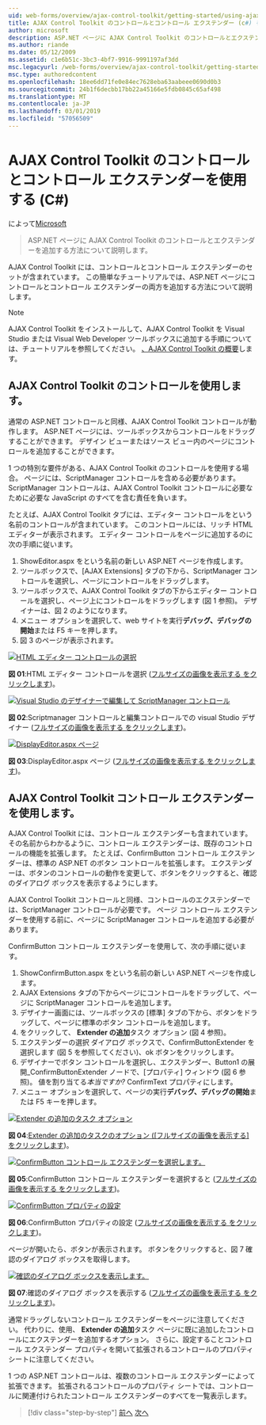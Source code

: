 ```yaml
---
uid: web-forms/overview/ajax-control-toolkit/getting-started/using-ajax-control-toolkit-controls-and-control-extenders-cs
title: AJAX Control Toolkit のコントロールとコントロール エクステンダー (c#) を使用して |Microsoft Docs
author: microsoft
description: ASP.NET ページに AJAX Control Toolkit のコントロールとエクステンダーを追加する方法について説明します。
ms.author: riande
ms.date: 05/12/2009
ms.assetid: c1e6b51c-3bc3-4bf7-9916-9991197af3dd
msc.legacyurl: /web-forms/overview/ajax-control-toolkit/getting-started/using-ajax-control-toolkit-controls-and-control-extenders-cs
msc.type: authoredcontent
ms.openlocfilehash: 18ee6dd71fe0e84ec7628eba63aabeee0690d0b3
ms.sourcegitcommit: 24b1f6decbb17bb22a45166e5fdb0845c65af498
ms.translationtype: MT
ms.contentlocale: ja-JP
ms.lasthandoff: 03/01/2019
ms.locfileid: "57056509"
---
```

<a name="using-ajax-control-toolkit-controls-and-control-extenders-c"></a>AJAX Control Toolkit のコントロールとコントロール エクステンダーを使用する (C#)
====================
によって[Microsoft](https://github.com/microsoft)

> ASP.NET ページに AJAX Control Toolkit のコントロールとエクステンダーを追加する方法について説明します。


AJAX Control Toolkit には、コントロールとコントロール エクステンダーのセットが含まれています。 この簡単なチュートリアルでは、ASP.NET ページにコントロールとコントロール エクステンダーの両方を追加する方法について説明します。

> [!NOTE] 
> 
> AJAX Control Toolkit をインストールして、AJAX Control Toolkit を Visual Studio または Visual Web Developer ツールボックスに追加する手順については、チュートリアルを参照してください。 [、AJAX Control Toolkit の概要](get-started-with-the-ajax-control-toolkit-cs.md)します。


## <a name="using-ajax-control-toolkit-controls"></a>AJAX Control Toolkit のコントロールを使用します。

通常の ASP.NET コントロールと同様、AJAX Control Toolkit コントロールが動作します。 ASP.NET ページには、ツールボックスからコントロールをドラッグすることができます。 デザイン ビューまたはソース ビュー内のページにコントロールを追加することができます。

1 つの特別な要件がある、AJAX Control Toolkit のコントロールを使用する場合。 ページには、ScriptManager コントロールを含める必要があります。 ScriptManager コントロールは、AJAX Control Toolkit コントロールに必要なために必要な JavaScript のすべてを含む責任を負います。

たとえば、AJAX Control Toolkit タブには、エディター コントロールをという名前のコントロールが含まれています。 このコントロールには、リッチ HTML エディターが表示されます。 エディター コントロールをページに追加するのに次の手順に従います。

1. ShowEditor.aspx をという名前の新しい ASP.NET ページを作成します。
2. ツールボックスで、[AJAX Extensions] タブの下から、ScriptManager コントロールを選択し、ページにコントロールをドラッグします。
3. ツールボックスで、AJAX Control Toolkit タブの下からエディター コントロールを選択し、ページ上にコントロールをドラッグします (図 1 参照)。 デザイナーは、図 2 のようになります。
4. メニュー オプションを選択して、web サイトを実行**デバッグ、デバッグの開始**または F5 キーを押します。
5. 図 3 のページが表示されます。


[![HTML エディター コントロールの選択](using-ajax-control-toolkit-controls-and-control-extenders-cs/_static/image1.jpg)](using-ajax-control-toolkit-controls-and-control-extenders-cs/_static/image1.png)

**図 01**:HTML エディター コントロールを選択 ([フルサイズの画像を表示する をクリックします](using-ajax-control-toolkit-controls-and-control-extenders-cs/_static/image2.png))。


[![Visual Studio のデザイナーで編集して ScriptManager コントロール](using-ajax-control-toolkit-controls-and-control-extenders-cs/_static/image2.jpg)](using-ajax-control-toolkit-controls-and-control-extenders-cs/_static/image3.png)

**図 02**:Scriptmanager コントロールと編集コントロールでの visual Studio デザイナー ([フルサイズの画像を表示する をクリックします](using-ajax-control-toolkit-controls-and-control-extenders-cs/_static/image4.png))。


[![DisplayEditor.aspx ページ](using-ajax-control-toolkit-controls-and-control-extenders-cs/_static/image3.jpg)](using-ajax-control-toolkit-controls-and-control-extenders-cs/_static/image5.png)

**図 03**:DisplayEditor.aspx ページ ([フルサイズの画像を表示する をクリックします](using-ajax-control-toolkit-controls-and-control-extenders-cs/_static/image6.png))。


## <a name="using-ajax-control-toolkit-control-extenders"></a>AJAX Control Toolkit コントロール エクステンダーを使用します。

AJAX Control Toolkit には、コントロール エクステンダーも含まれています。 その名前からわかるように、コントロール エクステンダーは、既存のコントロールの機能を拡張します。 たとえば、ConfirmButton コントロール エクステンダーは、標準の ASP.NET のボタン コントロールを拡張します。 エクステンダーは、ボタンのコントロールの動作を変更して、ボタンをクリックすると、確認のダイアログ ボックスを表示するようにします。

AJAX Control Toolkit コントロールと同様、コントロールのエクステンダーでは、ScriptManager コントロールが必要です。 ページ コントロール エクステンダーを使用する前に、ページに ScriptManager コントロールを追加する必要があります。

ConfirmButton コントロール エクステンダーを使用して、次の手順に従います。

1. ShowConfirmButton.aspx をという名前の新しい ASP.NET ページを作成します。
2. AJAX Extensions タブの下からページにコントロールをドラッグして、ページに ScriptManager コントロールを追加します。
3. デザイナー画面には、ツールボックスの [標準] タブの下から、ボタンをドラッグして、ページに標準のボタン コントロールを追加します。
4. をクリックして、 **Extender の追加**タスク オプション (図 4 参照)。
5. エクステンダーの選択 ダイアログ ボックスで、ConfirmButtonExtender を選択します (図 5 を参照してください)、ok ボタンをクリックします。
6. デザイナーでボタン コントロールを選択し、エクステンダー、Button1 の展開\_ConfirmButtonExtender ノードで、[プロパティ] ウィンドウ (図 6 参照)。 値を割り当てる*本当ですか?* ConfirmText プロパティにします。
7. メニュー オプションを選択して、ページの実行**デバッグ、デバッグの開始**または F5 キーを押します。


[![Extender の追加のタスク オプション](using-ajax-control-toolkit-controls-and-control-extenders-cs/_static/image4.jpg)](using-ajax-control-toolkit-controls-and-control-extenders-cs/_static/image7.png)

**図 04**:[Extender の追加のタスクのオプション ([フルサイズの画像を表示する] をクリックします](using-ajax-control-toolkit-controls-and-control-extenders-cs/_static/image8.png))。


[![ConfirmButton コントロール エクステンダーを選択します。](using-ajax-control-toolkit-controls-and-control-extenders-cs/_static/image5.jpg)](using-ajax-control-toolkit-controls-and-control-extenders-cs/_static/image9.png)

**図 05**:ConfirmButton コントロール エクステンダーを選択すると ([フルサイズの画像を表示する をクリックします](using-ajax-control-toolkit-controls-and-control-extenders-cs/_static/image10.png))。


[![ConfirmButton プロパティの設定](using-ajax-control-toolkit-controls-and-control-extenders-cs/_static/image6.jpg)](using-ajax-control-toolkit-controls-and-control-extenders-cs/_static/image11.png)

**図 06**:ConfirmButton プロパティの設定 ([フルサイズの画像を表示する をクリックします](using-ajax-control-toolkit-controls-and-control-extenders-cs/_static/image12.png))。


ページが開いたら、ボタンが表示されます。 ボタンをクリックすると、図 7 確認のダイアログ ボックスを取得します。


[![確認のダイアログ ボックスを表示します。](using-ajax-control-toolkit-controls-and-control-extenders-cs/_static/image7.jpg)](using-ajax-control-toolkit-controls-and-control-extenders-cs/_static/image13.png)

**図 07**:確認のダイアログ ボックスを表示する ([フルサイズの画像を表示する をクリックします](using-ajax-control-toolkit-controls-and-control-extenders-cs/_static/image14.png))。


通常ドラッグしないコントロール エクステンダーをページに注意してください。 代わりに、使用、 **Extender の追加**タスク ページに既に追加したコントロールにエクステンダーを追加するオプション。 さらに、設定することコントロール エクステンダー プロパティを開いて拡張されるコントロールのプロパティ シートに注意してください。

1 つの ASP.NET コントロールは、複数のコントロール エクステンダーによって拡張できます。 拡張されるコントロールのプロパティ シートでは、コントロールに関連付けられたコントロール エクステンダーのすべてを一覧表示します。

> [!div class="step-by-step"]
> [前へ](get-started-with-the-ajax-control-toolkit-cs.md)
> [次へ](creating-a-custom-ajax-control-toolkit-control-extender-cs.md)
